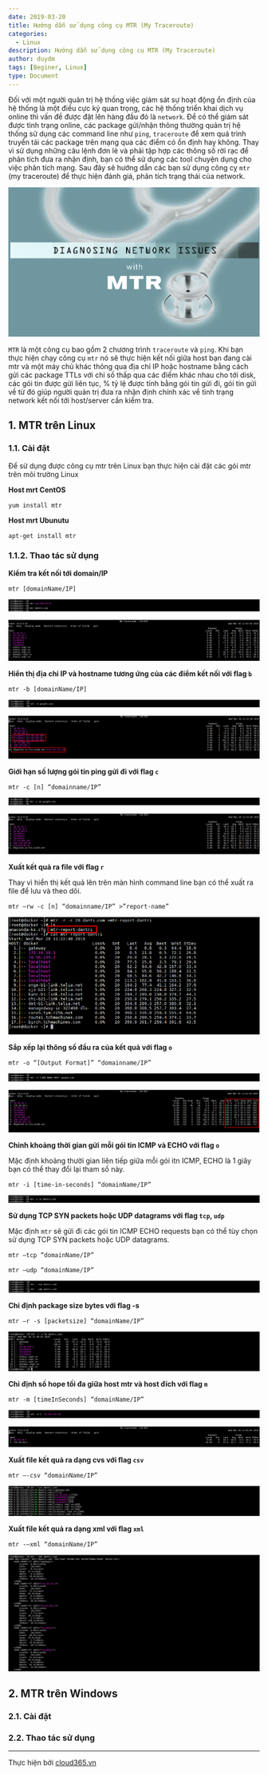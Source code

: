```yaml
---
date: 2019-03-20
title: Hướng dẫn sử dụng công cụ MTR (My Traceroute)
categories:
  - Linux
description: Hướng dẫn sử dụng công cụ MTR (My Traceroute)
author: duydm
tags: [Beginer, Linux]
type: Document
---
```


Đối với một người quản trị hệ thống việc giám sát sự hoạt động ổn định của hệ thống là một điều cực ký quan trọng, các hệ thống triển khai dịch vụ online thì vấn đề được đặt lên hàng đầu đó là `network`. Để có thể giám sát được tình trạng online, các package gửi/nhận thông thường quản trị hệ thống sử dụng các command line như `ping`, `traceroute` để xem quá trình truyển tải các package trên mạng qua các điểm có ổn định hay không. Thay vì sử dụng những câu lệnh đơn lẻ và phải tập hợp các thông số rời rạc để phân tích đưa ra nhận định, bạn có thể sử dụng các tool chuyện dụng cho việc phân tích mạng. Sau đây sẽ hướng dẫn các bạn sử dụng công cỵ `mtr` (my traceroute) để thực hiện đánh giá, phân tích trạng thái của network.

![](/images/img-mtr/mtr.png)

`MTR` là một công cụ bao gồm 2 chương trình `traceroute` và `ping`. Khi bạn thực hiện chạy công cụ `mtr` nó sẽ thực hiện kết nối giữa host bạn đang cài mtr và một máy chủ khác thông qua địa chỉ IP hoặc hostname bằng cách gửi các package TTLs với chỉ số thấp qua các điểm khác nhau cho tới disk, các gói tin được gửi liên tục, % tỷ lệ được tính bằng gói tin gửi đi, gói tin gửi về từ đó giúp người quản trị đưa ra nhận định chính xác về tình trạng network kết nối tới host/server cần kiểm tra.

## 1. MTR trên Linux

### 1.1. Cài đặt

Để sử dụng được công cụ mtr trên Linux bạn thực hiện cài đặt các gói mtr trên môi trường Linux

**Host mrt CentOS**

```
yum install mtr
```

**Host mrt Ubunutu**

```
apt-get install mtr
```

### 1.1.2. Thao tác sử dụng

**Kiểm tra kết nối tới domain/IP**

```
mtr [domainName/IP]
```
![](/images/img-mtr/Screenshot_1225.png)

![](/images/img-mtr/Screenshot_1222.png)

**Hiển thị địa chỉ IP và hostname tương ứng của các điểm kết nối với flag `b`**

```
mtr -b [domainName/IP]
```

![](/images/img-mtr/Screenshot_1226.png)

![](/images/img-mtr/Screenshot_1224.png)

**Giới hạn số lượng gói tin ping gửi đi với flag `c`**

```
mtr -c [n] “domainname/IP”
```

![](/images/img-mtr/Screenshot_1228.png)

![](/images/img-mtr/Screenshot_1227.png)

**Xuất kết quả ra file với flag `r`**

Thay vì hiển thị kết quả lên trên màn hình command line bạn có thể xuất ra file để lưu và theo dõi.

```
mtr –rw -c [n] “domainname/IP” >”report-name”
```

![](/images/img-mtr/Screenshot_1229.png)

**Sắp xếp lại thông số đầu ra của kết quả với flag `o`**

```
mtr -o “[Output Format]” “domainname/IP”
```

![](/images/img-mtr/Screenshot_1231.png)

![](/images/img-mtr/Screenshot_1230.png)

**Chỉnh khoảng thời gian gửi mỗi gói tin  ICMP và ECHO với flag `o`**

Mặc định khoảng thười gian liên tiếp giữa mỗi gói itn ICMP, ECHO là 1 giây bạn có thể thay đổi lại tham số này.

```
mtr -i [time-in-seconds] “domainName/IP”
```

![](/images/img-mtr/Screenshot_1232.png)

**Sử dụng TCP SYN packets hoặc UDP datagrams với flag `tcp`, `udp`**

Mặc định `mtr` sẽ gửi đi các gói tin ICMP ECHO requests bạn có thể tùy chọn sử dụng TCP SYN packets hoặc UDP datagrams.

```
mtr –tcp “domainName/IP”
```

```
mtr –udp “domainName/IP”
```
![](/images/img-mtr/Screenshot_1233.png)

**Chỉ định package size bytes với flag -s**

```
mtr –r -s [packetsize] “domainName/IP”
```

![](/images/img-mtr/Screenshot_1234.png)

**Chỉ định số hope tối đa giữa host mtr và host đích với flag `m`**

```
mtr -m [timeInSeconds] “domainName/IP”
```
![](/images/img-mtr/Screenshot_1236.png)

![](/images/img-mtr/Screenshot_1235.png)

**Xuất file kết quả ra dạng cvs với flag `csv`**

```
mtr –-csv “domainName/IP”
```
![](/images/img-mtr/Screenshot_1237.png)

**Xuất file kết quả ra dạng xml  với flag `xml`**

```
mtr -–xml “domainName/IP”
```

![](/images/img-mtr/Screenshot_1238.png)

## 2. MTR trên Windows

### 2.1. Cài đặt

### 2.2. Thao tác sử dụng














---
Thực hiện bởi <a href="https://cloud365.vn/" target="_blank">cloud365.vn</a>